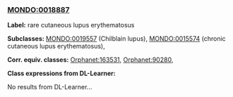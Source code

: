 
### [MONDO:0018887](http://purl.obolibrary.org/obo/MONDO_0018887)
**Label:** rare cutaneous lupus erythematosus

**Subclasses:** [MONDO:0019557](http://purl.obolibrary.org/obo/MONDO_0019557) (Chilblain lupus), [MONDO:0015574](http://purl.obolibrary.org/obo/MONDO_0015574) (chronic cutaneous lupus erythematosus), 

**Corr. equiv. classes:** [Orphanet:163531](http://www.orpha.net/ORDO/Orphanet_163531), [Orphanet:90280](http://www.orpha.net/ORDO/Orphanet_90280), 

**Class expressions from DL-Learner:**

No results from DL-Learner...



